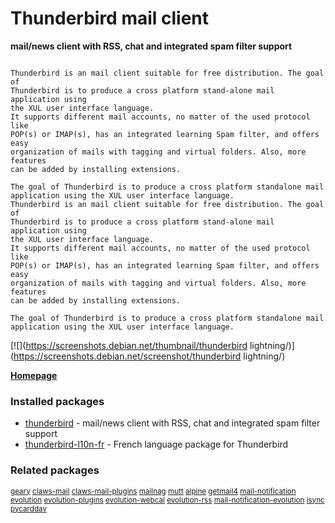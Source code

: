 # Thunderbird mail client

__mail/news client with RSS, chat and integrated spam filter support__

```

Thunderbird is an mail client suitable for free distribution. The goal of
Thunderbird is to produce a cross platform stand-alone mail application using
the XUL user interface language.
It supports different mail accounts, no matter of the used protocol like
POP(s) or IMAP(s), has an integrated learning Spam filter, and offers easy
organization of mails with tagging and virtual folders. Also, more features
can be added by installing extensions.

The goal of Thunderbird is to produce a cross platform standalone mail
application using the XUL user interface language.
Thunderbird is an mail client suitable for free distribution. The goal of
Thunderbird is to produce a cross platform stand-alone mail application using
the XUL user interface language.
It supports different mail accounts, no matter of the used protocol like
POP(s) or IMAP(s), has an integrated learning Spam filter, and offers easy
organization of mails with tagging and virtual folders. Also, more features
can be added by installing extensions.

The goal of Thunderbird is to produce a cross platform standalone mail
application using the XUL user interface language.

```

[![](https://screenshots.debian.net/thumbnail/thunderbird
lightning/)](https://screenshots.debian.net/screenshot/thunderbird
lightning/)


 **[Homepage](http://www.mozilla.org/thunderbird/)**

### Installed packages

* [thunderbird](https://packages.debian.org/stretch/thunderbird) - mail/news client with RSS, chat and integrated spam filter support
* [thunderbird-l10n-fr](https://packages.debian.org/stretch/thunderbird-l10n-fr) - French language package for Thunderbird

### Related packages

<sub> [geary](https://packages.debian.org/stretch/geary) [claws-mail](https://packages.debian.org/stretch/claws-mail) [claws-mail-plugins](https://packages.debian.org/stretch/claws-mail-plugins) [mailnag](https://packages.debian.org/stretch/mailnag) [mutt](https://packages.debian.org/stretch/mutt) [alpine](https://packages.debian.org/stretch/alpine) [getmail4](https://packages.debian.org/stretch/getmail4) [mail-notification](https://packages.debian.org/stretch/mail-notification) [evolution](https://packages.debian.org/stretch/evolution) [evolution-plugins](https://packages.debian.org/stretch/evolution-plugins) [evolution-webcal](https://packages.debian.org/stretch/evolution-webcal) [evolution-rss](https://packages.debian.org/stretch/evolution-rss) [mail-notification-evolution](https://packages.debian.org/stretch/mail-notification-evolution) [isync](https://packages.debian.org/stretch/isync) [pycarddav](https://packages.debian.org/stretch/pycarddav)  </sub>
